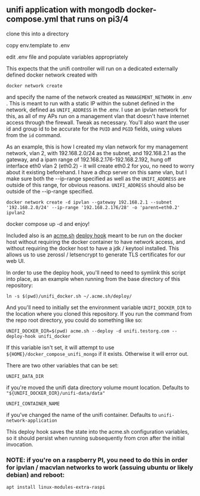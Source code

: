 ## unifi application with mongodb docker-compose.yml that runs on pi3/4

clone this into a directory

copy env.template to .env

edit .env file and populate variables appropriately

This expects that the unifi controller will run on a dedicated externally defined docker network created with

    docker network create

and specify the name of the network created as `MANAGEMENT_NETWORK` in .env .  This is meant to run with a static IP within the subnet defined in the network, defined as `UNIFI_ADDRESS` in the .env.  I use an ipvlan network for this, as all of my APs run on a management vlan that doesn't have internet access through the firewall.  Tweak as necessary.  You'll also want the user id and group id to be accurate for the `PUID` and `PGID` fields, using values from the `id` command.


As an example, this is how I created my vlan network for my management network, vlan 2, with 192.168.2.0/24 as the subnet, and 192.168.2.1 as the gateway, and a ipam range of 192.168.2.176-192.168.2.192, hung off interface eth0 vlan 2 (eth0.2) - it will create eth0.2 for you, no need to worry about it existing beforehand.  I have a dhcp server on this same vlan, but I make sure both the --ip-range specified as well as the `UNIFI_ADDRESS` are outside of this range, for obvious reasons.  `UNIFI_ADDRESS` should also be outside of the --ip-range specified.

    docker network create -d ipvlan --gateway 192.168.2.1 --subnet '192.168.2.0/24' --ip-range '192.168.2.176/28' -o 'parent=eth0.2' ipvlan2


docker compose up -d and enjoy!


Included also is an [acme.sh](https://github.com/acmesh-official/acme.sh) [deploy hook](unifi_docker.sh) meant to be run on the docker host without requiring the docker container to have network access, and without requiring the docker host to have a jdk / keytool installed.  This allows us to use zerossl / letsencrypt to generate TLS certificates for our web UI.

In order to use the deploy hook, you'll need to need to symlink this script into place, as an example when running from the base directory of this repository:

    ln -s $(pwd)/unifi_docker.sh ~/.acme.sh/deploy/

And you'll need to initially set the environment variable `UNIFI_DOCKER_DIR` to the location where you cloned this repository.  If you run the command from the repo root directory, you could do something like so:

    UNIFI_DOCKER_DIR=$(pwd) acme.sh --deploy -d unifi.testorg.com --deploy-hook unifi_docker

If this variable isn't set, it will attempt to use `${HOME}/docker_compose_unifi_mongo` if it exists.  Otherwise it will error out.

There are two other variables that can be set:

    UNIFI_DATA_DIR 
if you're moved the unifi data directory volume mount location.  Defaults to `"${UNIFI_DOCKER_DIR}/unifi-data/data"`

    UNIFI_CONTAINER_NAME
if you've changed the name of the unifi container.  Defaults to `unifi-network-application`

This deploy hook saves the state into the acme.sh configuration variables, so it should persist when running subsequently from cron after the initial invocation.

### NOTE: if you're on a raspberry PI, you need to do this in order for ipvlan / macvlan networks to work (assuing ubuntu or likely debian) and reboot:

    apt install linux-modules-extra-raspi
